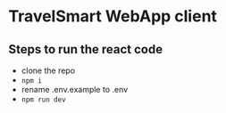 # TravelSmart WebApp client

## Steps to run the react code
- clone the repo
- ```npm i```
- rename .env.example to .env
- ```npm run dev```
